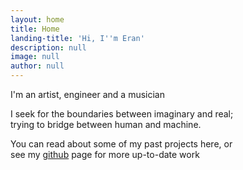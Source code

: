 ```yaml
---
layout: home
title: Home
landing-title: 'Hi, I''m Eran'
description: null
image: null
author: null
---
```


I'm an artist, engineer and a musician

I seek for the boundaries between imaginary and real;  
trying to bridge between human and machine.

You can read about some of my past projects here, or  
see my <a href="https://github.com/eranws/">github</a> page for more up-to-date work

<!--link to footer?-->
